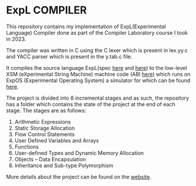 # ExpL COMPILER

This repository contains my implementation of ExpL(Experimental Language) Compiler done as part of the Compiler Laboratory course I took in 2023.

The compiler was written in C using the C lexer which is present in lex.yy.c and YACC parser which is present in the y.tab.c file.

It compiles the source language ExpL(spec [here](https://silcnitc.github.io/expl.html) and [here](https://silcnitc.github.io/oexpl-specification.html)) to the low-level XSM (eXperimental String Machine) machine code (ABI [here](https://silcnitc.github.io/abi.html)) which runs on ExpOS (Experimental Operating System) a simulator for which can be found [here](https://silcnitc.github.io/install.html#navxsm).

The project is divided into 8 incremental stages and as such, the repository has a folder which contains the state of the project at the end of each stage. The stages are as follows:

1. Arithmetic Expressions
2. Static Storage Allocation
3. Flow Control Statements
4. User Defined Variables and Arrays
5. Functions
6. User-defined Types and Dynamic Memory Allocation
7. Objects – Data Encapsulation
8. Inheritance and Sub-type Polymorphism

More details about the project can be found on the [website](https://silcnitc.github.io/).
